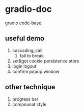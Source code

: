 
# gradio-doc 
gradio code-base

## useful demo
1. cascading_call
   1. fail to break
2. set&get cookie   persistence store
3. login logout
4. confirm popup window

## other technique
1. progress bar
2. compounat style
